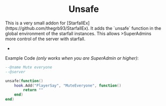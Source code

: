 <h1 align="center">Unsafe</h1>
This is a very small addon for [StarfallEx](https://github.com/thegrb93/StarfallEx).
It adds the `unsafe` function in the global environment of the starfall instances.
This allows >SuperAdmins more control of the server with starfall.

-

Example Code *(only works when you are SuperAdmin or higher)*:
```lua
--@name Mute everyone
--@server

unsafe(function()
	hook.Add("PlayerSay", "MuteEveryone", function()
		return ""
	end)
end)
```
